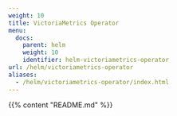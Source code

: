 ```yaml
---
weight: 10
title: VictoriaMetrics Operator
menu:
  docs:
    parent: helm
    weight: 10
    identifier: helm-victoriametrics-operator
url: /helm/victoriametrics-operator
aliases:
  - /helm/victoriametrics-operator/index.html
---
```

{{% content "README.md" %}}
